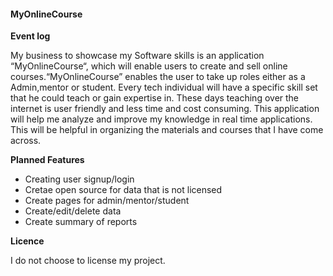 #### MyOnlineCourse

**Event log**

My business to showcase my Software skills is an application “MyOnlineCourse“, which will enable users to create and sell online courses.“MyOnlineCourse” enables the user to take up roles either as a Admin,mentor or student. Every tech individual will have a specific skill set that he could teach or gain expertise in. These days teaching over the internet is user friendly and less time and cost consuming. This application will help me analyze and improve my knowledge in real time applications. This will be helpful in organizing the materials and courses that I have come across. 

**Planned Features**

- Creating user signup/login
- Cretae open source for data that is not licensed
- Create pages for admin/mentor/student 
- Create/edit/delete data
- Create summary of reports

**Licence**

I do not choose to license my project.
